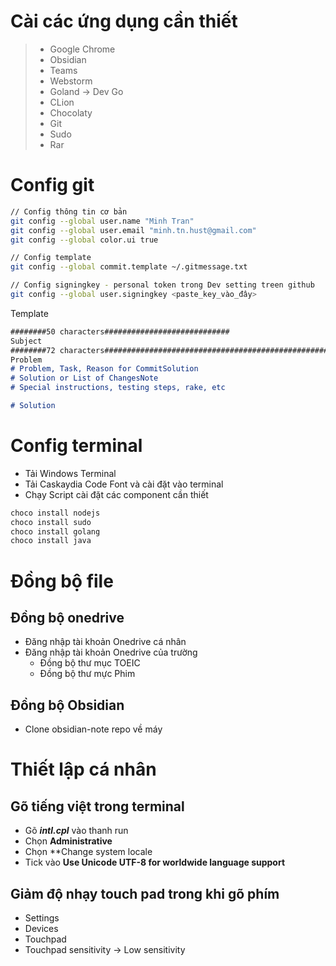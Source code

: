 # Cài các ứng dụng cần thiết
>- Google Chrome
>- Obsidian
>- Teams
>- Webstorm
>- Goland -> Dev Go
>- CLion
>- Chocolaty
>- Git
>- Sudo
>- Rar

# Config git
```bash
// Config thông tin cơ bản
git config --global user.name "Minh Tran"
git config --global user.email "minh.tn.hust@gmail.com"
git config --global color.ui true

// Config template
git config --global commit.template ~/.gitmessage.txt

// Config signingkey - personal token trong Dev setting treen github
git config --global user.signingkey <paste_key_vào_đây>
```

Template
```md
########50 characters############################  
Subject  
########72 characters##################################################  
Problem  
# Problem, Task, Reason for CommitSolution  
# Solution or List of ChangesNote  
# Special instructions, testing steps, rake, etc

# Solution

```

# Config terminal
- Tải Windows Terminal
- Tải Caskaydia Code Font và cài đặt vào terminal
- Chạy Script cài đặt các component cần thiết
```powershell
choco install nodejs
choco install sudo
choco install golang
choco install java
```

# Đồng bộ file
## Đồng bộ onedrive
- Đăng nhập tài khoản Onedrive cá nhân
- Đăng nhập tài khoản Onedrive của trường
	- Đồng bộ thư mục TOEIC
	- Đồng bộ thư mực Phim
## Đồng bộ Obsidian
- Clone obsidian-note repo về máy

# Thiết lập cá nhân
## Gõ tiếng việt trong terminal
- Gõ ***intl.cpl*** vào thanh run
- Chọn **Administrative**
- Chọn **Change system locale
- Tick vào **Use Unicode UTF-8 for worldwide language support**

## Giảm độ nhạy touch pad trong khi gõ phím
- Settings
- Devices
- Touchpad
- Touchpad sensitivity -> Low sensitivity